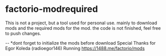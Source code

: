 # factorio-modrequired
This is not a project, but a tool used for personal use. mainly to download mods and the required mods for the mod.
the code is not finished, feel free to push changes.


-- *dont forget to initialize the mods before download
Special Thanks for Egor Koleda (radioegor146) Running https://1488.me/factorio/mods
